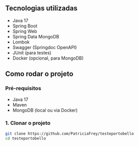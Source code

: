 ## Tecnologias utilizadas
- Java 17
- Spring Boot
- Spring Web
- Spring Data MongoDB
- Lombok
- Swagger (Springdoc OpenAPI)
- JUnit (para testes)
- Docker (opcional, para MongoDB)

## Como rodar o projeto

### Pré-requisitos

- Java 17
- Maven
- MongoDB (local ou via Docker)

### 1. Clonar o projeto

```bash
git clone https://github.com/PatriciaFrey/testeportobello
cd testeportobello